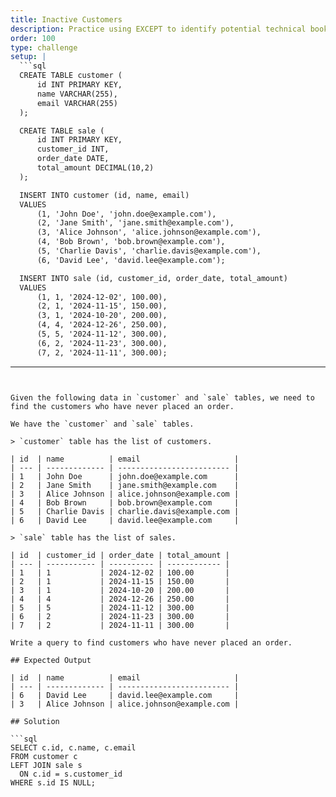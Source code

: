 ```yaml
---
title: Inactive Customers
description: Practice using EXCEPT to identify potential technical book opportunities
order: 100
type: challenge
setup: |
  ```sql
  CREATE TABLE customer (
      id INT PRIMARY KEY,
      name VARCHAR(255),
      email VARCHAR(255)
  );

  CREATE TABLE sale (
      id INT PRIMARY KEY,
      customer_id INT,
      order_date DATE,
      total_amount DECIMAL(10,2)
  );

  INSERT INTO customer (id, name, email)
  VALUES 
      (1, 'John Doe', 'john.doe@example.com'),
      (2, 'Jane Smith', 'jane.smith@example.com'),
      (3, 'Alice Johnson', 'alice.johnson@example.com'),
      (4, 'Bob Brown', 'bob.brown@example.com'),
      (5, 'Charlie Davis', 'charlie.davis@example.com'),
      (6, 'David Lee', 'david.lee@example.com');

  INSERT INTO sale (id, customer_id, order_date, total_amount)
  VALUES 
      (1, 1, '2024-12-02', 100.00),
      (2, 1, '2024-11-15', 150.00),
      (3, 1, '2024-10-20', 200.00),
      (4, 4, '2024-12-26', 250.00),
      (5, 5, '2024-11-12', 300.00),
      (6, 2, '2024-11-23', 300.00),
      (7, 2, '2024-11-11', 300.00);
  ```
---
```


Given the following data in `customer` and `sale` tables, we need to find the customers who have never placed an order.

We have the `customer` and `sale` tables.

> `customer` table has the list of customers.

| id  | name          | email                     |
| --- | ------------- | ------------------------- |
| 1   | John Doe      | john.doe@example.com      |
| 2   | Jane Smith    | jane.smith@example.com    |
| 3   | Alice Johnson | alice.johnson@example.com |
| 4   | Bob Brown     | bob.brown@example.com     |
| 5   | Charlie Davis | charlie.davis@example.com |
| 6   | David Lee     | david.lee@example.com     |

> `sale` table has the list of sales.

| id  | customer_id | order_date | total_amount |
| --- | ----------- | ---------- | ------------ |
| 1   | 1           | 2024-12-02 | 100.00       |
| 2   | 1           | 2024-11-15 | 150.00       |
| 3   | 1           | 2024-10-20 | 200.00       |
| 4   | 4           | 2024-12-26 | 250.00       |
| 5   | 5           | 2024-11-12 | 300.00       |
| 6   | 2           | 2024-11-23 | 300.00       |
| 7   | 2           | 2024-11-11 | 300.00       |

Write a query to find customers who have never placed an order.

## Expected Output

| id  | name          | email                     |
| --- | ------------- | ------------------------- |
| 6   | David Lee     | david.lee@example.com     |
| 3   | Alice Johnson | alice.johnson@example.com |

## Solution

```sql
SELECT c.id, c.name, c.email
FROM customer c
LEFT JOIN sale s
  ON c.id = s.customer_id
WHERE s.id IS NULL;
```
